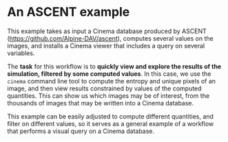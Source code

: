 # An ASCENT example

This example takes as input a Cinema database produced by ASCENT (https://github.com/Alpine-DAV/ascent), computes several values on the images, and installs a Cinema viewer that includes a query on several variables.

The **task** for this workflow is to **quickly view and explore the results of the simulation, filtered by some computed values**. In this case, we use the `cinema` command line tool to compute the entropy and unique pixels of an image, and then view results constrained by values of the computed quantities. This can show us which images may be of interest, from the thousands of images that may be written into a Cinema database. 

This example can be easily adjusted to compute different quantities, and filter on different values, so it serves as a general example of a workflow that performs a visual query on a Cinema database.

